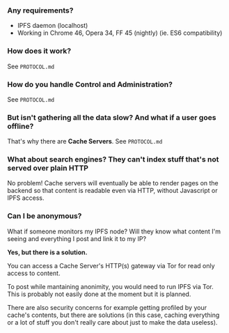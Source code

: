 
### Any requirements?

- IPFS daemon (localhost)
- Working in Chrome 46, Opera 34, FF 45 (nightly) (ie. ES6 compatibility)

### How does it work?

See `PROTOCOL.md`

### How do you handle Control and Administration?

See `PROTOCOL.md`

### But isn't gathering all the data slow? And what if a user goes offline?

That's why there are __Cache Servers__. See `PROTOCOL.md`

### What about search engines? They can't index stuff that's not served over plain HTTP

No problem! Cache servers will eventually be able to render pages on the backend
so that content is readable even via HTTP, without Javascript or IPFS access.

### Can I be anonymous?

What if someone monitors my IPFS node? Will they know what content I'm seeing
and everything I post and link it to my IP?

__Yes, but there is a solution.__

You can access a Cache Server's HTTP(s) gateway via Tor for read only access to content.

To post while mantaining anonimity, you would need to run IPFS via Tor.
This is probably not easily done at the moment but it is planned.

There are also security concerns for example getting profiled by your cache's
contents, but there are solutions (in this case, caching everything or a lot of
stuff you don't really care about just to make the data useless).
